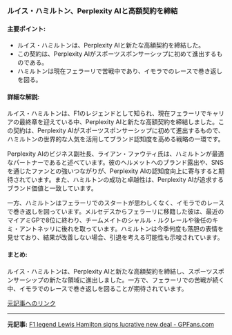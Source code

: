 ### ルイス・ハミルトン、Perplexity AIと高額契約を締結

#### 主要ポイント:
- ルイス・ハミルトンは、Perplexity AIと新たな高額契約を締結した。
- この契約は、Perplexity AIがスポーツスポンサーシップに初めて進出するものである。
- ハミルトンは現在フェラーリで苦戦中であり、イモラでのレースで巻き返しを図る。

#### 詳細な解説:
ルイス・ハミルトンは、F1のレジェンドとして知られ、現在フェラーリでキャリアの最終章を迎えている中、Perplexity AIと新たな高額契約を締結しました。この契約は、Perplexity AIがスポーツスポンサーシップに初めて進出するもので、ハミルトンの世界的な人気を活用してブランド認知度を高める戦略の一環です。

Perplexity AIのビジネス副社長、ライアン・ファウティ氏は、ハミルトンが最適なパートナーであると述べています。彼のヘルメットへのブランド露出や、SNSを通じたファンとの強いつながりが、Perplexity AIの認知度向上に寄与すると期待されています。また、ハミルトンの成功と卓越性は、Perplexity AIが追求するブランド価値と一致しています。

一方、ハミルトンはフェラーリでのスタートが思わしくなく、イモラでのレースで巻き返しを図っています。メルセデスからフェラーリに移籍した彼は、最近のマイアミGPで8位に終わり、チームメイトのシャルル・ルクレールや後任のキミ・アントネッリに後れを取っています。ハミルトンは今季何度も落胆の表情を見せており、結果が改善しない場合、引退を考える可能性も示唆されています。

#### まとめ:
ルイス・ハミルトンは、Perplexity AIと新たな高額契約を締結し、スポーツスポンサーシップの新たな領域に進出しました。一方で、フェラーリでの苦戦が続く中、イモラでのレースで巻き返しを図ることが期待されています。

[元記事へのリンク](https://www.gpfans.com/en/f1-news/83239/f1-legend-lewis-hamilton-signs-lucrative-new-deal/)

---

**元記事:** [F1 legend Lewis Hamilton signs lucrative new deal - GPFans.com](https://www.gpfans.com/en/f1-news/1049971/f1-legend-lewis-hamilton-signs-lucrative-new-deal-perplexity-ai/)